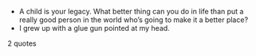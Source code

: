  - A child is your legacy. What better thing can you do in life than put a really good person in the world who’s going to make it a better place?
 - I grew up with a glue gun pointed at my head.

2 quotes